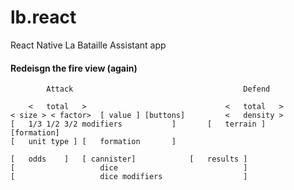 # lb.react
React Native La Bataille Assistant app

#### Redeisgn the fire view (again)

			Attack										Defend

		<	total	>								<	total	>
	< size > < factor> 	[ value ] [buttons]			<	density	>
	[	1/3	1/2	3/2 modifiers			]		[	terrain	]	[formation]
	[	unit type ]	[ 	formation		]

	[	odds	]	[ cannister]			[	results	]
	[					dice							]
	[					dice modifiers					]
